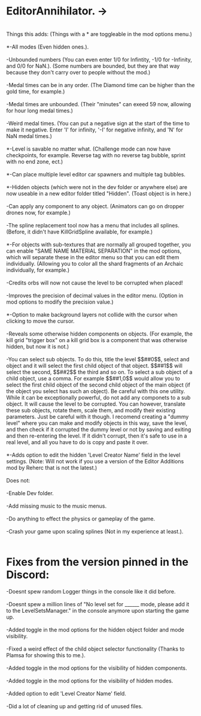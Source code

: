 # EditorAnnihilator. ->
<br/>
Things this adds:  (Things with a * are toggleable in the mod options menu.)<br/>
<br/>
*-All modes (Even hidden ones.).<br/>
<br/>
-Unbounded numbers (You can even enter 1/0 for Infintity, -1/0 for -Infinity, and 0/0 for NaN.). (Some numbers are bounded, but they are that way because they don't carry over to people without the mod.)<br/>
<br/>
-Medal times can be in any order. (The Diamond time can be higher than the gold time, for example.)<br/>
<br/>
-Medal times are unbounded. (Their "minutes" can exeed 59 now, allowing for hour long medal times.)<br/>
<br/>
-Weird medal times. (You can put a negative sign at the start of the time to make it negative. Enter 'I' for infinity, '-I' for negative infinity, and 'N' for NaN medal times.)<br/>
<br/>
*-Level is savable no matter what. (Challenge mode can now have checkpoints, for example. Reverse tag with no reverse tag bubble, sprint with no end zone, ect.)<br/>
<br/>
*-Can place multiple level editor car spawners and multiple tag bubbles.<br/>
<br/>*-Hidden objects (which were not in the dev folder or anywhere else) are now useable in a new editor folder titled "Hidden". (Toast object is in here.)<br/>
<br/>-Can apply any component to any object. (Animators can go on dropper drones now, for example.)<br/>
<br/>-The spline replacement tool now has a menu that includes all splines. (Before, it didn't have KillGridSpline available, for example.)<br/>
<br/>*-For objects with sub-textures that are normally all grouped together, you can enable "SAME NAME MATERIAL SEPARATION" in the mod options, which will separate these in the editor menu so that you can edit them individually. (Allowing you to color all the shard fragments of an Archaic individually, for example.)<br/>
<br/>-Credits orbs will now not cause the level to be corrupted when placed!<br/>
<br/>-Improves the precision of decimal values in the editor menu. (Option in mod options to modify the precision value.)<br/>
<br/>*-Option to make background layers not collide with the cursor when clicking to move the cursor.<br/>
<br/>-Reveals some otherwise hidden components on objects. (For example, the kill grid "trigger box" on a kill grid box is a component that was otherwise hidden, but now it is not.)<br/>
<br/>-You can select sub objects. To do this, title the level $$##0$$, select and object and it will select the first child object of that object. $$##1$$ will select the second, $$##2$$ the third and so on. To select a sub object of a child object, use a comma. For example $$##1,0$$ would allow you to select the first child object of the second child object of the main object (if the object you select has such an object). Be careful with this one utility. While it can be exceptionally powerful, do not add any componets to a sub object. It will cause the level to be corrupted. You can however, translate these sub objects, rotate them, scale them, and modify their existing parameters. Just be careful with it though. I recomend creating a "dummy level" where you can make and modify objects in this way, save the level, and then check if it corrupted the dummy level or not by saving and exiting and then re-entering the level. If it didn't corrupt, then it's safe to use in a real level, and all you have to do is copy and paste it over.<br/>
<br/>*-Adds option to edit the hidden 'Level Creator Name' field in the level settings. (Note: Will not work if you use a version of the Editor Additions mod by Reherc that is not the latest.)<br/>
<br/>
Does not:<br/>
<br/>-Enable Dev folder.<br/>
<br/>-Add missing music to the music menus.<br/>
<br/>-Do anything to effect the physics or gameplay of the game.<br/>
<br/>-Crash your game upon scaling splines (Not in my experience at least.).<br/>
<br/>

# Fixes from the version pinned in the Discord:
-Doesnt spew random Logger things in the console like it did before.<br/>
<br/>-Doesnt spew a million lines of "No level set for ______ mode, please add it to the LevelSetsManager." in the console anymore upon starting the game up.<br/>
<br/>-Added toggle in the mod options for the hidden object folder and mode visibility.<br/>
<br/>-Fixed a weird effect of the child object selector functionality (Thanks to Plamsa for showing this to me.).<br/>
<br/>-Added toggle in the mod options for the visibility of hidden components.<br/>
<br/>-Added toggle in the mod options for the visibility of hidden modes.<br/>
<br/>-Added option to edit 'Level Creator Name' field.<br/>
<br/>-Did a lot of cleaning up and getting rid of unused files.<br/>
